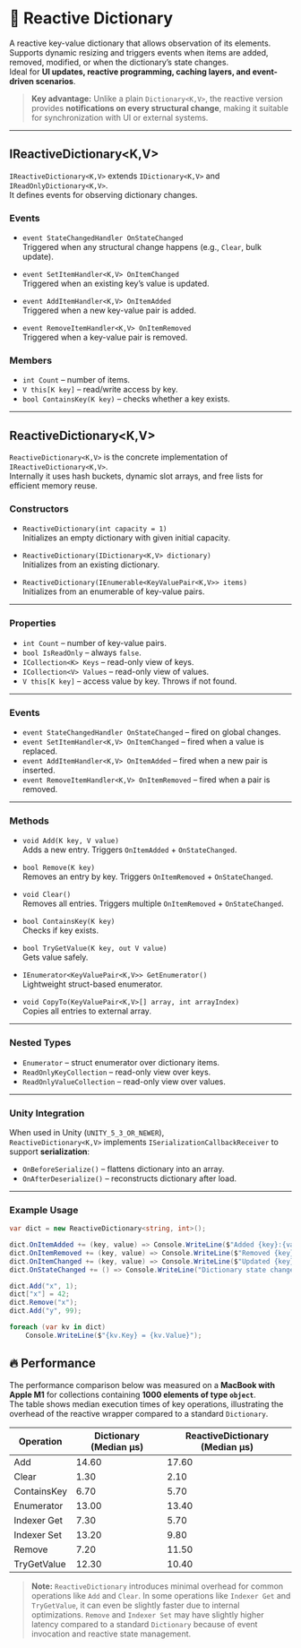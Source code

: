 # 🧩 Reactive Dictionary

A reactive key-value dictionary that allows observation of its elements.  
Supports dynamic resizing and triggers events when items are added, removed, modified, or when the dictionary’s state changes.  
Ideal for **UI updates, reactive programming, caching layers, and event-driven scenarios**.

> **Key advantage:** Unlike a plain `Dictionary<K,V>`, the reactive version provides **notifications on every structural change**, making it suitable for synchronization with UI or external systems.

---

## IReactiveDictionary<K,V>

`IReactiveDictionary<K,V>` extends `IDictionary<K,V>` and `IReadOnlyDictionary<K,V>`.  
It defines events for observing dictionary changes.

### Events

- `event StateChangedHandler OnStateChanged`  
  Triggered when any structural change happens (e.g., `Clear`, bulk update).

- `event SetItemHandler<K,V> OnItemChanged`  
  Triggered when an existing key’s value is updated.

- `event AddItemHandler<K,V> OnItemAdded`  
  Triggered when a new key-value pair is added.

- `event RemoveItemHandler<K,V> OnItemRemoved`  
  Triggered when a key-value pair is removed.

### Members

- `int Count` – number of items.
- `V this[K key]` – read/write access by key.
- `bool ContainsKey(K key)` – checks whether a key exists.

---

## ReactiveDictionary<K,V>

`ReactiveDictionary<K,V>` is the concrete implementation of `IReactiveDictionary<K,V>`.  
Internally it uses hash buckets, dynamic slot arrays, and free lists for efficient memory reuse.

### Constructors

- `ReactiveDictionary(int capacity = 1)`  
  Initializes an empty dictionary with given initial capacity.

- `ReactiveDictionary(IDictionary<K,V> dictionary)`  
  Initializes from an existing dictionary.

- `ReactiveDictionary(IEnumerable<KeyValuePair<K,V>> items)`  
  Initializes from an enumerable of key-value pairs.

---

### Properties

- `int Count` – number of key-value pairs.
- `bool IsReadOnly` – always `false`.
- `ICollection<K> Keys` – read-only view of keys.
- `ICollection<V> Values` – read-only view of values.
- `V this[K key]` – access value by key. Throws if not found.

---

### Events

- `event StateChangedHandler OnStateChanged` – fired on global changes.
- `event SetItemHandler<K,V> OnItemChanged` – fired when a value is replaced.
- `event AddItemHandler<K,V> OnItemAdded` – fired when a new pair is inserted.
- `event RemoveItemHandler<K,V> OnItemRemoved` – fired when a pair is removed.

---

### Methods

- `void Add(K key, V value)`  
  Adds a new entry. Triggers `OnItemAdded` + `OnStateChanged`.


- `bool Remove(K key)`  
  Removes an entry by key. Triggers `OnItemRemoved` + `OnStateChanged`.


- `void Clear()`  
  Removes all entries. Triggers multiple `OnItemRemoved` + `OnStateChanged`.


- `bool ContainsKey(K key)`  
  Checks if key exists.


- `bool TryGetValue(K key, out V value)`  
  Gets value safely.


- `IEnumerator<KeyValuePair<K,V>> GetEnumerator()`  
  Lightweight struct-based enumerator.


- `void CopyTo(KeyValuePair<K,V>[] array, int arrayIndex)`  
  Copies all entries to external array.

---

### Nested Types

- `Enumerator` – struct enumerator over dictionary items.
- `ReadOnlyKeyCollection` – read-only view over keys.
- `ReadOnlyValueCollection` – read-only view over values.

---

### Unity Integration

When used in Unity (`UNITY_5_3_OR_NEWER`),  
`ReactiveDictionary<K,V>` implements `ISerializationCallbackReceiver` to support **serialization**:

- `OnBeforeSerialize()` – flattens dictionary into an array.
- `OnAfterDeserialize()` – reconstructs dictionary after load.

---

### Example Usage

```csharp
var dict = new ReactiveDictionary<string, int>();

dict.OnItemAdded += (key, value) => Console.WriteLine($"Added {key}:{value}");
dict.OnItemRemoved += (key, value) => Console.WriteLine($"Removed {key}:{value}");
dict.OnItemChanged += (key, value) => Console.WriteLine($"Updated {key} -> {value}");
dict.OnStateChanged += () => Console.WriteLine("Dictionary state changed");

dict.Add("x", 1);
dict["x"] = 42;
dict.Remove("x");
dict.Add("y", 99);

foreach (var kv in dict)
    Console.WriteLine($"{kv.Key} = {kv.Value}");
```

## 🔥 Performance

The performance comparison below was measured on a **MacBook with Apple M1** for collections containing **1000 elements of type `object`**.  
The table shows median execution times of key operations, illustrating the overhead of the reactive wrapper compared to a standard `Dictionary`.

| Operation       | Dictionary (Median μs) | ReactiveDictionary (Median μs) |
|-----------------|------------------------|--------------------------------|
| Add             | 14.60                  | 17.60                          |
| Clear           | 1.30                   | 2.10                           |
| ContainsKey     | 6.70                   | 5.70                           |
| Enumerator      | 13.00                  | 13.40                          |
| Indexer Get     | 7.30                   | 5.70                           |
| Indexer Set     | 13.20                  | 9.80                           |
| Remove          | 7.20                   | 11.50                          |
| TryGetValue     | 12.30                  | 10.40                          |

> **Note:** `ReactiveDictionary` introduces minimal overhead for common operations like `Add` and `Clear`. In some operations like `Indexer Get` and `TryGetValue`, it can even be slightly faster due to internal optimizations. `Remove` and `Indexer Set` may have slightly higher latency compared to a standard `Dictionary` because of event invocation and reactive state management.
